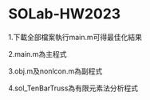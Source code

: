 # SOLab-HW2023
1.下載全部檔案執行main.m可得最佳化結果

2.main.m為主程式

3.obj.m及nonlcon.m為副程式

4.sol_TenBarTruss為有限元素法分析程式






